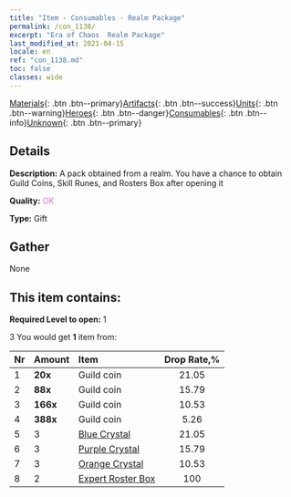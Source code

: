```yaml
---
title: "Item - Consumables - Realm Package"
permalink: /con_1138/
excerpt: "Era of Chaos  Realm Package"
last_modified_at: 2021-04-15
locale: en
ref: "con_1138.md"
toc: false
classes: wide
---
```

 [Materials](/Items/){: .btn .btn--primary}[Artifacts](/Items/Artifacts/){: .btn .btn--success}[Units](/Items/Units/){: .btn .btn--warning}[Heroes](/Items/Heroes/){: .btn .btn--danger}[Consumables](/Items/Consumables/){: .btn .btn--info}[Unknown](/Items/Unknown/){: .btn .btn--primary}

## Details
 **Description:** A pack obtained from a realm. You have a chance to obtain Guild Coins, Skill Runes, and Rosters Box after opening it

 **Quality:** <span style="color: #DA70D6">OK</span>

 **Type:** Gift

## Gather

  None

## This item contains:

 **Required Level to open:** 1

 3 You would get **1** item  from:

  | Nr | Amount |     Item    | Drop Rate,% |
  |:---|:-------|:------------|:---------:|
  | 1 |  **20x** | Guild coin | 21.05 | 
  | 2 |  **88x** | Guild coin | 15.79 | 
  | 3 |  **166x** | Guild coin | 10.53 | 
  | 4 |  **388x** | Guild coin | 5.26 | 
  | 5 | 3 | [Blue Crystal](/Items/con_716/) | 21.05 | 
  | 6 | 3 | [Purple Crystal](/Items/con_720/) | 15.79 | 
  | 7 | 3 | [Orange Crystal](/Items/con_730/) | 10.53 | 
  | 8 | 2 | [Expert Roster Box](/Items/con_767/) | 100 | 
